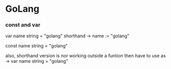 # GoLang

### const and var
var name string = "golang"
shorthand -> name := "golang"

const name string = "golang"

also, shorthand version is nor working outside a funtion
then have to use as -> var name string = "golang"